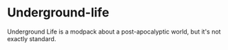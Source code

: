 # Underground-life
Underground Life is a modpack about a post-apocalyptic world, but it's not exactly standard.
